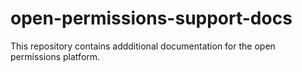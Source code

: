 # open-permissions-support-docs

This repository contains addditional documentation for the open
permissions platform.